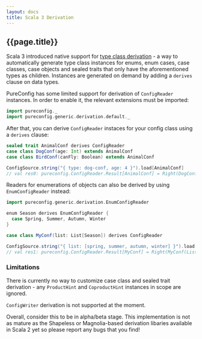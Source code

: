 ```yaml
---
layout: docs
title: Scala 3 Derivation
---
```


## {{page.title}}

Scala 3 introduced native support for
[type class derivation](https://dotty.epfl.ch/docs/reference/contextual/derivation.html) - a way to automatically
generate type class instances for enums, enum cases, case classes, case objects and sealed traits that only have the
aforementioned types as children. Instances are generated on demand by adding a `derives` clause on data types.

PureConfig has some limited support for derivation of `ConfigReader` instances. In order to enable it, the relevant
extensions must be imported:

```scala
import pureconfig._
import pureconfig.generic.derivation.default._
```

After that, you can derive `ConfigReader` instaces for your config class using a `derives` clause:

```scala
sealed trait AnimalConf derives ConfigReader
case class DogConf(age: Int) extends AnimalConf
case class BirdConf(canFly: Boolean) extends AnimalConf

ConfigSource.string("{ type: dog-conf, age: 4 }").load[AnimalConf]
// val res0: pureconfig.ConfigReader.Result[AnimalConf] = Right(DogConf(4))
```

Readers for enumerations of objects can also be derived by using `EnumConfigReader` instead:

```scala
import pureconfig.generic.derivation.EnumConfigReader

enum Season derives EnumConfigReader {
  case Spring, Summer, Autumn, Winter
}

case class MyConf(list: List[Season]) derives ConfigReader

ConfigSource.string("{ list: [spring, summer, autumn, winter] }").load[MyConf]
// val res1: pureconfig.ConfigReader.Result[MyConf] = Right(MyConf(List(Spring, Summer, Autumn, Winter)))
```

### Limitations

There is currently no way to customize case class and sealed trait derivation - any `ProductHint` and `CoproductHint`
instances in scope are ignored. 

`ConfigWriter` derivation is not supported at the moment.

Overall, consider this to be in alpha/beta stage. This implementation is not as mature as the Shapeless or
Magnolia-based derivation libaries available in Scala 2 yet so please report any bugs that you find!
